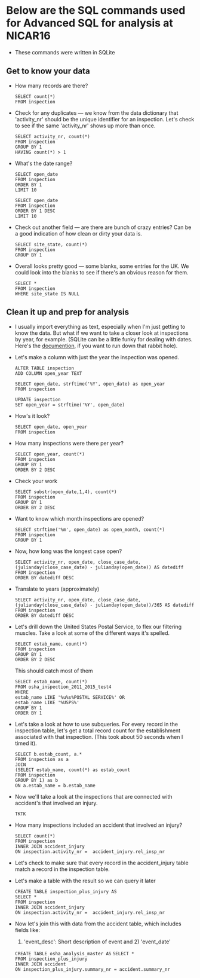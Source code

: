 # Below are the SQL commands used for Advanced SQL for analysis at NICAR16
* These commands were written in SQLite

## Get to know your data 

* How many records are there? 

    `SELECT count(*)`  
    `FROM inspection`


* Check for any duplicates — we know from the data dictionary 
  that 'activity_nr' should be the unique identifier for an 
  inspection. Let's check to see if the same 'activity_nr' 
  shows up more than once.

    `SELECT activity_nr, count(*)`  
    `FROM inspection`  
    `GROUP BY 1`  
    `HAVING count(*) > 1`

* What's the date range? 

    `SELECT open_date`  
    `FROM inspection`  
    `ORDER BY 1`  
    `LIMIT 10`

    `SELECT open_date`  
    `FROM inspection`  
    `ORDER BY 1 DESC`  
    `LIMIT 10`

* Check out another field — are there are bunch of crazy entries? Can be a good indication of how clean or dirty your data is. 

    `SELECT site_state, count(*)`   
    `FROM inspection`   
    `GROUP BY 1`


* Overall looks pretty good — some blanks, some entries for the UK.
  We could look into the blanks to see if there's an obvious reason for them. 

    `SELECT *`  
    `FROM inspection`   
    `WHERE site_state IS NULL`


## Clean it up and prep for analysis
* I usually import everything as text, especially when I'm just getting to know the data.
    But what if we want to take a closer look at inspections by year, for example.
    (SQLite can be a little funky for dealing with dates. Here's the [documention](https://www.sqlite.org/lang_datefunc.html),
    if you want to run down that rabbit hole).


* Let's make a column with just the year the inspection was opened. 

    `ALTER TABLE inspection`        
    `ADD COLUMN open_year TEXT`      

    `SELECT open_date, strftime('%Y', open_date) as open_year`     
    `FROM inspection`
    
    `UPDATE inspection`     
    `SET open_year = strftime('%Y', open_date)`

* How's it look?

    `SELECT open_date, open_year`        
    `FROM inspection`       

* How many inspections were there per year?

    `SELECT open_year, count(*)`     
    `FROM inspection`       
    `GROUP BY 1`        
    `ORDER BY 2 DESC`       

* Check your work

    `SELECT substr(open_date,1,4), count(*)`        
    `FROM inspection`      
    `GROUP BY 1`        
    `ORDER BY 2 DESC` 

* Want to know which month inspections are opened?

    `SELECT strftime('%m', open_date) as open_month, count(*)`  
    `FROM inspection`  
    `GROUP BY 1`  

* Now, how long was the longest case open? 

    `SELECT activity_nr, open_date, close_case_date, (julianday(close_case_date) - julianday(open_date)) AS datediff`  
    `FROM inspection`  
    `ORDER BY datediff DESC`

* Translate to years (approximately)

    `SELECT activity_nr, open_date, close_case_date,`   
    	`(julianday(close_case_date) - julianday(open_date))/365 AS datediff`  
    `FROM inspection`  
    `ORDER BY datediff DESC`

* Let's drill down the United States Postal Service, to flex our filtering muscles.
    Take a look at some of the different ways it's spelled.

    `SELECT estab_name, count(*)`  
    `FROM inspection`  
    `GROUP BY 1`  
    `ORDER BY 2 DESC`  
    
    This should catch most of them
    
    `SELECT estab_name, count(*)`       
    `FROM osha_inspection_2011_2015_test4`      
    `WHERE`     
        `estab_name LIKE '%u%s%POSTAL SERVICE%' OR`     
        `estab_name LIKE '%USPS%'`      
    `GROUP BY 1`        
    `ORDER BY 1`        

* Let's take a look at how to use subqueries. For every record in the inspection table, let's get a total record count for the establishment associated with that inspection. (This took about 50 seconds when I timed it).

    `SELECT b.estab_count, a.*`     
    `FROM inspection as a`      
    `JOIN`   
        `(SELECT estab_name, count(*) as estab_count`      
	    `FROM inspection`  
		`GROUP BY 1) as b`  
    `ON a.estab_name = b.estab_name`
    
* Now we'll take a look at the inspections that are connected with accident's that involved an injury.
	
   `TKTK`

* How many inspections included an accident that involved an injury?

    `SELECT count(*)`  
    `FROM inspection`  
    `INNER JOIN accident_injury`  
    `ON inspection.activity_nr =  accident_injury.rel_insp_nr`
    
* Let's check to make sure that every record in the accident_injury table match a record in the inspection table.

    
* Let's make a table with the result so we can query it later

    `CREATE TABLE inspection_plus_injury AS`        
    `SELECT *`        
    `FROM inspection`  
    `INNER JOIN accident_injury`  
    `ON inspection.activity_nr =  accident_injury.rel_insp_nr`  

* Now let's join this with data from the accident table, which includes fields like:
	1) 'event_desc': Short description of event and 2) 'event_date'

    `CREATE TABLE osha_analysis_master AS`
    `SELECT *`      
    `FROM inspection_plus_injury`       
    `INNER JOIN accident`       
    `ON inspection_plus_injury.summary_nr = accident.summary_nr`      




 

